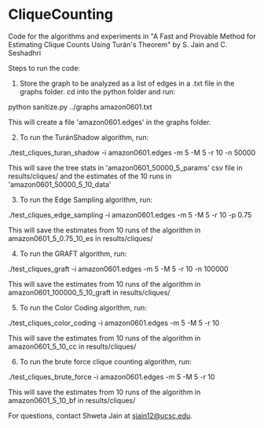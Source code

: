 # CliqueCounting
Code for the algorithms and experiments in "A Fast and Provable Method for Estimating Clique Counts Using Turán's Theorem" by S. Jain and C. Seshadhri

Steps to run the code:

1. Store the graph to be analyzed as a list of edges in a .txt file in the graphs folder. cd into the python folder and run:

  python sanitize.py ../graphs amazon0601.txt
  
  This will create a file 'amazon0601.edges' in the graphs folder.
  
2. To run the TuránShadow algorithm, run:
  
  ./test_cliques_turan_shadow -i amazon0601.edges -m 5 -M 5 -r 10 -n 50000
  
  This will save the tree stats in 'amazon0601_50000_5_params' csv file in results/cliques/ and the estimates of the 10 runs in 'amazon0601_50000_5_10_data'
  
3. To run the Edge Sampling algorithm, run:

  ./test_cliques_edge_sampling -i amazon0601.edges -m 5 -M 5 -r 10 -p 0.75
  
  This will save the estimates from 10 runs of the algorithm in amazon0601_5_0.75_10_es in results/cliques/
  
4. To run the GRAFT algorithm, run:

  ./test_cliques_graft -i amazon0601.edges -m 5 -M 5 -r 10 -n 100000
  
  This will save the estimates from 10 runs of the algorithm in amazon0601_100000_5_10_graft in results/cliques/
  
5. To run the Color Coding algorithm, run:

  ./test_cliques_color_coding -i amazon0601.edges -m 5 -M 5 -r 10 
  
  This will save the estimates from 10 runs of the algorithm in amazon0601_5_10_cc in results/cliques/
  
6. To run the brute force clique counting algorithm, run:

  ./test_cliques_brute_force -i amazon0601.edges -m 5 -M 5 -r 10 
  
  This will save the estimates from 10 runs of the algorithm in amazon0601_5_10_bf in results/cliques/

For questions, contact Shweta Jain at sjain12@ucsc.edu.


  
